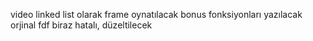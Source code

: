 video linked list olarak frame oynatılacak
bonus fonksiyonları yazılacak
orjinal fdf biraz hatalı, düzeltilecek